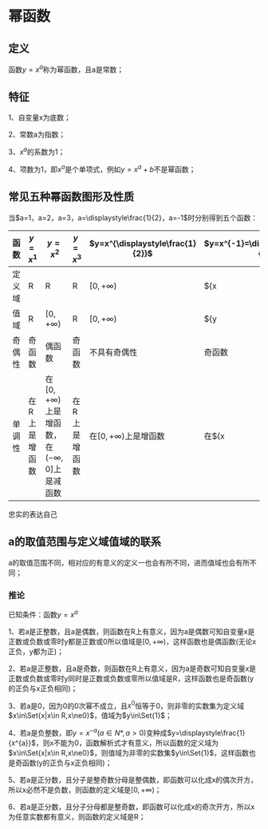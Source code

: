 # 幂函数
## 定义
函数$y=x^{a}$称为幂函数，且a是常数；

## 特征
1、自变量x为底数；

2、常数a为指数；

3、$x^{a}$的系数为1；

4、项数为1，即$x^{a}$是个单项式，例如$y=x^{a}+b$不是幂函数；

## 常见五种幂函数图形及性质
当$a=1，a=2，a=3，a=\displaystyle\frac{1}{2}，a=-1$时分别得到五个函数：

| 函数 | $y=x^{1}$ | $y=x^{2}$ | $y=x^{3}$ | $y=x^{\displaystyle\frac{1}{2}}$ | $y=x^{-1}=\displaystyle\frac{1}{x}$ |
|---|---|---|---|---|--|
| 定义域 | R | R | R | $[0, +\infty)$ | ${x | x\in R \land x\ne0}$ |
| 值域 | R | $[0, +\infty)$ | R | $[0, +\infty)$ | ${y | y\in R \land y\ne0}$ |
| 奇偶性 | 奇函数 | 偶函数 | 奇函数 | 不具有奇偶性 | 奇函数 |
| 单调性 | 在R上是增函数 | 在$[0, +\infty)$上是增函数，在$(-\infty, 0]$上是减函数 | 在R上是增函数 | 在$[0, +\infty)$上是增函数 | 在${x | x\in R \land x\ne0}$上是减函数 |

忠实的表达自己

## a的取值范围与定义域值域的联系
a的取值范围不同，相对应的有意义的定义一也会有所不同，进而值域也会有所不同；

### 推论
已知条件：函数$y=x^{a}$

1、若a是正整数，且a是偶数，则函数在R上有意义，因为a是偶数可知自变量x是正数或负数或零时y都是正数或0所以值域是$[0, +\infty)$，这样函数也是偶函数(无论x正负，y都为正)；

2、若a是正整数，且a是奇数，则函数在R上有意义，因为a是奇数可知自变量x是正数或负数或零时y同时是正数或负数或零所以值域是R，这样函数也是奇函数(y的正负与x正负相同)；

3、若a是0，因为0的0次幂不成立，且$x^{0}$恒等于0，则非零的实数集为定义域$x\in\Set{x|x\in R,x\ne0}$，值域为$y\in\Set{1}$；

4、若a是负整数，即$y=x^{-a}(a\in N*,a>0)$变种成$y=\displaystyle\frac{1}{x^{a}}$，则x不能为0，函数解析式才有意义，所以函数的定义域为$x\in\Set{x|x\in R,x\ne0}$，则值域为非零的实数集$y\in\Set{1}$，这样函数也是奇函数(y的正负与x正负相同)；

5、若a是正分数，且分子是整奇数分母是整偶数，即函数可以化成x的偶次开方，所以x必然不是负数，则函数的定义域是$[0, +\infty)$；

6、若a是正分数，且分子分母都是整奇数，即函数可以化成x的奇次开方，所以x为任意实数都有意义，则函数的定义域是R；